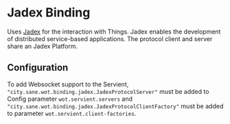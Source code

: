# Jadex Binding

Uses [Jadex](https://www.activecomponents.org/) for the interaction with Things.
Jadex enables the development of distributed service-based applications.
The protocol client and server share an Jadex Platform.

## Configuration

To add Websocket support to the Servient, `"city.sane.wot.binding.jadex.JadexProtocolServer"` must be added to Config parameter `wot.servient.servers` and
`"city.sane.wot.binding.jadex.JadexProtocolClientFactory"` must be added to parameter
`wot.servient.client-factories`.